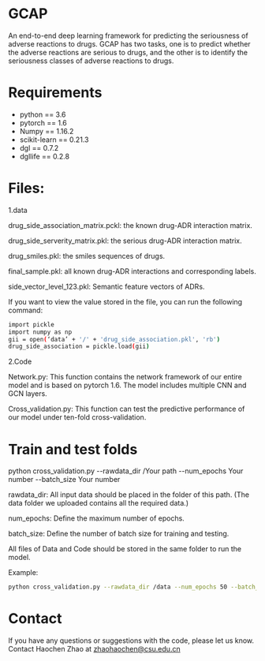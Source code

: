 # GCAP
An end-to-end deep learning framework for predicting the seriousness of adverse reactions to drugs. GCAP has two tasks, one is to predict whether the adverse reactions are serious to drugs, and the other is to identify the seriousness classes of adverse reactions to drugs.




# Requirements
* python == 3.6
* pytorch == 1.6
* Numpy == 1.16.2
* scikit-learn == 0.21.3
* dgl == 0.7.2
* dgllife == 0.2.8


# Files:

1.data

drug_side_association_matrix.pckl: the known drug-ADR interaction matrix.

drug_side_serverity_matrix.pkl: the serious drug-ADR interaction matrix.

drug_smiles.pkl: the smiles sequences of drugs.

final_sample.pkl: all known drug-ADR interactions and corresponding labels.

side_vector_level_123.pkl: Semantic feature vectors of ADRs.

If you want to view the value stored in the file, you can run the following command:

```bash
import pickle
import numpy as np
gii = open(‘data’ + '/' + 'drug_side_association.pkl', 'rb')
drug_side_association = pickle.load(gii)
```


2.Code

Network.py: This function contains the network framework of our entire model and is based on pytorch 1.6. The model includes multiple CNN and GCN layers.

Cross_validation.py: This function can test the predictive performance of our model under ten-fold cross-validation.


# Train and test folds
python cross_validation.py --rawdata_dir /Your path --num_epochs Your number --batch_size Your number

rawdata_dir: All input data should be placed in the folder of this path. (The data folder we uploaded contains all the required data.)

num_epochs: Define the maximum number of epochs.

batch_size: Define the number of batch size for training and testing.

All files of Data and Code should be stored in the same folder to run the model.

Example:

```bash
python cross_validation.py --rawdata_dir /data --num_epochs 50 --batch_size 128
```
# Contact 
If you have any questions or suggestions with the code, please let us know. Contact Haochen Zhao at zhaohaochen@csu.edu.cn
